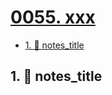 # [0055. xxx](https://github.com/Tdahuyou/TNotes.nodejs/tree/main/notes/0055.%20xxx)

<!-- region:toc -->

- [1. 📒 notes_title](#1--notes_title)

<!-- endregion:toc -->

## 1. 📒 notes_title
